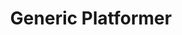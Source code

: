 ---
title: "Generic Platformer"
link: "https://github.com/thecharlesjenkins/GenericPlatformer"
picture: "../../images/generic_platformer.jpg"
order: 1
---